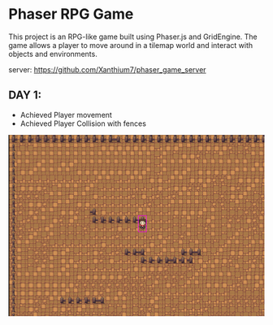 # Phaser RPG Game

This project is an RPG-like game built using Phaser.js and GridEngine. The game allows a player to move around in a tilemap world and interact with objects and environments.

server: https://github.com/Xanthium7/phaser_game_server

## DAY 1:
- Achieved Player movement
- Achieved Player Collision with fences

![alt text](image.png)
